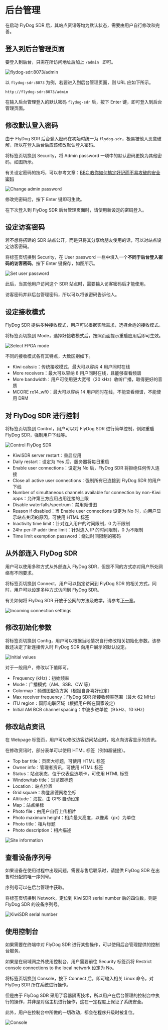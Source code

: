 # 后台管理

在启动 FlyDog SDR 后，其站点资讯等均为默认状态，需要由用户自行修改和完善。

## 登入到后台管理页面

要登入到后台，只需在所访问地址后加上 `/admin ` 即可。

![flydog-sdr:8073/admin](/manual/admin_1.png "flydog-sdr:8073/admin")

以 `flydog-sdr:8073` 为例，若要进入到后台管理页面，则 URL 应如下所示。

```
http://flydog-sdr:8073/admin
```

在输入后台管理登入的默认密码 `flydog-sdr` 后，按下 Enter 键，即可登入到后台管理页面。

## 修改默认登入密码

由于 FlyDog SDR 后台登入密码在初始时统一为 `flydog-sdr`，极易被他人恶意破解，所以在登入后台后应该修改默认登入密码。

将标签页切换到 Security，将 Admin password 一项中的默认密码更换为其他密码，如图所示。

有关设定密码的技巧，可以参考文章：[BBC 教你如何搞定好记而不易攻破的安全密码](https://www.bbc.com/zhongwen/simp/50282159)

![Change admin password](/manual/admin_2.png "Change admin password")

修改完密码后，按下 Enter 键即可生效。

在下次登入到 FlyDog SDR 后台管理页面时，请使用新设定的密码登入。

## 设定访客密码

若不想将搭建的 SDR 站点公开，而是只将其分享给朋友使用的话，可以对站点设定访客密码。

将标签页切换到 Security，在 User password 一栏中填入一个**不同于后台登入密码的访客密码**，按下 Enter 键保存，如图所示。

![Set user password](/manual/admin_3.png "Set user password")

此后，当其他用户访问这个 SDR 站点时，需要输入访客密码后才能使用。

访客密码并非后台管理密码，所以可以将该密码告诉他人。

## 设定接收模式

FlyDog SDR 提供多种接收模式，用户可以根据实际需求，选择合适的接收模式。

将标签页切换到 Mode，选择好接收模式后，按照页面提示重启应用后即可生效。

![Select FPGA mode](/manual/admin_4.png "Select FPGA mode")

不同的接收模式各有其特点，大致区别如下。

 - Kiwi calssic：传统接收模式，最大可以容纳 4 用户同时在线
 - More receivers：最大可以容纳 8 用户同时在线，且能够查看频谱
 - More bandwidth：用户可使用更大宽带（20 kHz）收听广播，取得更好的音质
 - MCORE rx14_wf0：最大可以容纳 14 用户同时在线，不能查看频谱，不能使用 DRM

## 对 FlyDog SDR 进行控制

将标签页切换到 Control，用户可以对 FlyDog SDR 进行简单控制，例如重启 FlyDog SDR，强制用户下线等。

![Control FlyDog SDR](/manual/admin_5.png "Control FlyDog SDR")

 - KiwiSDR server restart：重启应用
 - Daily restart：设定为 Yes 后，服务器将每日重启
 - Enable user connections：设定为 No 后，FlyDog SDR 将拒绝任何传入连接
 - Close all active user connections：强制所有已连接到 FlyDog SDR 的用户下线
 - Number of simultaneous channels available for connection by non-Kiwi apps：允许第三方应用占用连接的上限
 - Disable waterfalls/spectrum：禁用频谱图
 - Reason if disabled：当 Enable user connections 设定为 No 时，向用户显示站点关闭的原因，可使用 HTML 标签
 - Inactivity time limit：针对连入用户的时间限制，0 为不限制
 - 24hr per-IP addr time limit：针对连入 IP 的时间限制，0 为不限制
 - Time limit exemption password：绕过时间限制的密码

## 从外部连入 FlyDog SDR

用户可以使用多种方式从外部连入 FlyDog SDR，但是不同的方式亦对用户所处网络有不同要求。

将标签页切换到 Connect，用户可以指定访问到 FlyDog SDR 的相关方式，同时，用户可以设定多种方式访问到 FlyDog SDR。

有关如何将 FlyDog SDR 开放于公网的方法及教学，请参考[下一章](https://sdrotg.com/manual/public.html#%E5%B0%86-flydog-sdr-%E5%BC%80%E6%94%BE%E4%BA%8E%E5%85%AC%E7%BD%91)。

![Incoming connection settings](/manual/admin_6.png "Incoming connection settings")

## 修改初始化参数

将标签页切换到 Config，用户可以根据当地情况自行修改相关初始化参数。该参数还决定了新连接传入时 FlyDog SDR 向用户展示的默认设定。

![Initial values](/manual/admin_7.png "Initial values")

对于一般用户，修改以下值即可。

 - Frequency (kHz)：初始频率
 - Mode：广播模式（AM、SSB、CW 等）
 - Colormap：频谱图配色方案（根据自身喜好设定）
 - Max receiver frequency：FlyDog SDR 所接收频率范围（最大 62 MHz）
 - ITU region：国际电联区域（根据用户所在国家设定）
 - Initial AM BCB channel spacing：中波步进单位（9 kHz、10 kHz）

## 修改站点资讯

在 Webpage 标签页，用户可以修改访客访问站点时，站点向访客显示的资讯。

在修改资讯时，部分表单可以使用 HTML 标签（例如超链接）。

 - Top bar title：页面大标题，可使用 HTML 标签
 - Owner info：管理者资讯，可使用 HTML 标签
 - Status：站点状态，位于仪表盘选项卡，可使用 HTML 标签
 - Window/tab title：浏览器标题
 - Location：站点位置
 - Grid square：梅登黑德网格坐标
 - Altitude：海拔，由 GPS 自动设定
 - Map：站点坐标
 - Photo file：由用户自行上传相片
 - Photo maximum height：相片最大高度，以像素（px）为单位
 - Photo title：相片标题
 - Photo description：相片描述

![Site information](/manual/admin_8.png "Site information")

## 查看设备序列号

如果设备在使用过程中出现问题，需要与售后联系时，请提供 FlyDog SDR 在出售时分配的唯一序列号。

序列号可以在后台管理中获取。

将标签页切换到 Network，定位到 KiwiSDR serial number 后的四位数，则是 FlyDog SDR 的设备序列号。

![KiwiSDR serial number](/manual/admin_9.png "KiwiSDR serial number")

## 使用控制台

如果需要在终端中对 FlyDog SDR 进行某些操作，可以使用后台管理提供的控制台服务。

如果是在局域网之外使用控制台，用户需要前往 Security 标签页将 Restrict console connections to the local network 设定为 No。

将标签页切换到 Console，按下 Connect 后，即可输入相关 Linux 命令，对 FlyDog SDR 所在系统进行操作。

但是由于 FlyDog SDR 采用了容器隔离技术，所以用户在后台管理的控制台中执行的操作，并非是对宿主机进行操作，这在一定程度上保证了系统安全。

此外，用户在控制台中所做的一切改动，都会在程序升级时被复位。

![Console](/manual/admin_10.png "Console")
